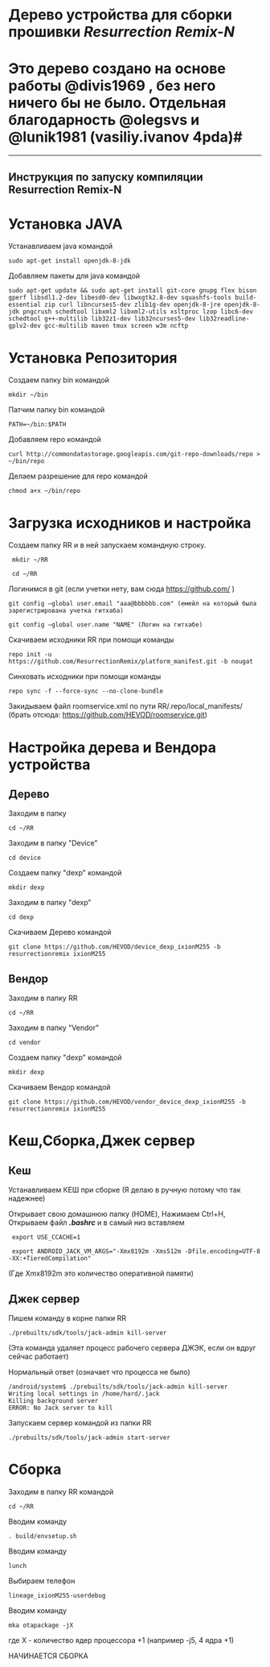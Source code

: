 # Дерево устройства для сборки прошивки *Resurrection Remix-N*
# Это дерево создано на основе работы @divis1969 , без него ничего бы не было. Отдельная благодарность @olegsvs и @lunik1981 (vasiliy.ivanov 4pda)#
---------------
Инструкция по запуску компиляции Resurrection Remix-N
---------------

# Установка JAVA
Устанавливаем java командой
```
sudo apt-get install openjdk-8-jdk
```
Добавляем пакеты для java командой
```
sudo apt-get update && sudo apt-get install git-core gnupg flex bison gperf libsdl1.2-dev libesd0-dev libwxgtk2.8-dev squashfs-tools build-essential zip curl libncurses5-dev zlib1g-dev openjdk-8-jre openjdk-8-jdk pngcrush schedtool libxml2 libxml2-utils xsltproc lzop libc6-dev schedtool g++-multilib lib32z1-dev lib32ncurses5-dev lib32readline-gplv2-dev gcc-multilib maven tmux screen w3m ncftp
```
# Установка Репозитория

Создаем папку bin командой

```
mkdir ~/bin
```
Патчим папку bin командой
```
PATH=~/bin:$PATH
```
Добавляем repo командой
```
curl http://commondatastorage.googleapis.com/git-repo-downloads/repo > ~/bin/repo
```
Делаем разрешение для repo командой
```
chmod a+x ~/bin/repo
```
# Загрузка исходников и настройка

Создаем папку RR и в ней запускаем командную строку. 

```
 mkdir ~/RR

 cd ~/RR
```
Логинимся в git (если учетки нету, вам сюда https://github.com/ ) 

```
git config —global user.email "aaa@bbbbbb.com" (емейл на который была зарегистрирована учетка гитхаба) 

git config —global user.name "NAME" (Логин на гитхабе)
```
Скачиваем исходники RR при помощи команды
```
repo init -u https://github.com/ResurrectionRemix/platform_manifest.git -b nougat
```
Cинховать исходники при помощи команды
```
repo sync -f --force-sync --no-clone-bundle
```
Закидываем файл roomservice.xml по пути RR/.repo/local_manifests/
(брать отсюда: https://github.com/HEVOD/roomservice.git)

# Настройка дерева и Вендора устройства

## Дерево

Заходим в папку
```
cd ~/RR
```
Заходим в папку "Device"
```
cd device
```
Создаем папку "dexp" командой
```
mkdir dexp
```
Заходим в папку "dexp"
```
cd dexp
```
Скачиваем Дерево командой
```
git clone https://github.com/HEVOD/device_dexp_ixionM255 -b resurrectionremix ixionM255
```
## Вендор

Заходим в папку RR
```
cd ~/RR
```
Заходим в папку "Vendor"
```
cd vendor
```
Создаем папку "dexp" командой
```
mkdir dexp
```
Скачиваем Вендор командой
```
git clone https://github.com/HEVOD/vendor_device_dexp_ixionM255 -b resurrectionremix ixionM255
```
# Кеш,Сборка,Джек сервер

## Кеш

Устанавливаем КЕШ при сборке (Я делаю в ручную потому что так надежнее)

Открывает свою домашнюю папку (HOME), Нажимаем Ctrl+H, Открываем файл ***.bashrc*** и в самый низ вставляем
```
 export USE_CCACHE=1
```
```
 export ANDROID_JACK_VM_ARGS="-Xmx8192m -Xms512m -Dfile.encoding=UTF-8 -XX:+TieredCompilation"
```
(Где Xmx8192m это количество оперативной памяти)

## Джек сервер

Пишем команду в корне папки RR
```
./prebuilts/sdk/tools/jack-admin kill-server
```
(Эта команда удаляет процесс рабочего сервера ДЖЭК, если он вдруг сейчас работает)

Нормальный ответ (означает что процесса не было)
```
/android/system$ ./prebuilts/sdk/tools/jack-admin kill-server
Writing local settings in /home/hard/.jack
Killing background server
ERROR: No Jack server to kill
```
Запускаем сервер командой из папки RR
```
./prebuilts/sdk/tools/jack-admin start-server
```
# Сборка

Заходим в папку RR командой
```
cd ~/RR
```
Вводим команду
```
. build/envsetup.sh
```
Вводим команду
```
lunch
```
Выбираем телефон
```
lineage_ixionM255-userdebug
```
Вводим команду
```
mka otapackage -jX
```
где Х - количество ядер процессора +1 (например -j5, 4 ядра +1)

НАЧИНАЕТСЯ СБОРКА


